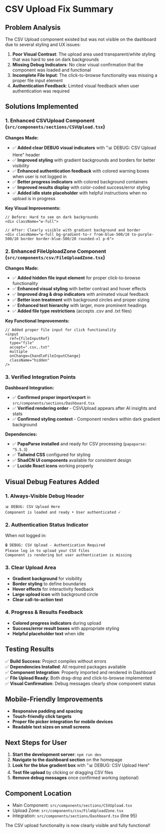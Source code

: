 # CSV Upload Fix Summary

## Problem Analysis
The CSV Upload component existed but was not visible on the dashboard due to several styling and UX issues:

1. **Poor Visual Contrast**: The upload area used transparent/white styling that was hard to see on dark backgrounds
2. **Missing Debug Indicators**: No clear visual confirmation that the component was loaded and functional  
3. **Incomplete File Input**: The click-to-browse functionality was missing a proper file input element
4. **Authentication Feedback**: Limited visual feedback when user authentication was required

## Solutions Implemented

### 1. Enhanced CSVUpload Component (`src/components/sections/CSVUpload.tsx`)

**Changes Made:**
- ✅ **Added clear DEBUG visual indicators** with "📊 DEBUG: CSV Upload Here" header
- ✅ **Improved styling** with gradient backgrounds and borders for better visibility
- ✅ **Enhanced authentication feedback** with colored warning boxes when user is not logged in
- ✅ **Better progress indicators** with colored background containers
- ✅ **Improved results display** with color-coded success/error styling
- ✅ **Added idle state placeholder** with helpful instructions when no upload is in progress

**Key Visual Improvements:**
```tsx
// Before: Hard to see on dark backgrounds
<div className="w-full">

// After: Clearly visible with gradient background and border
<div className="w-full bg-gradient-to-r from-blue-500/10 to-purple-500/10 border border-blue-500/20 rounded-xl p-6">
```

### 2. Enhanced FileUploadZone Component (`src/components/csv/FileUploadZone.tsx`)

**Changes Made:**
- ✅ **Added hidden file input element** for proper click-to-browse functionality
- ✅ **Enhanced visual styling** with better contrast and hover effects
- ✅ **Improved drag & drop indicators** with animated visual feedback
- ✅ **Better icon treatment** with background circles and proper sizing
- ✅ **Enhanced text hierarchy** with larger, more prominent headings
- ✅ **Added file type restrictions** (accepts .csv and .txt files)

**Key Functional Improvements:**
```tsx
// Added proper file input for click functionality
<input
  ref={fileInputRef}
  type="file"
  accept=".csv,.txt"
  multiple
  onChange={handleFileInputChange}
  className="hidden"
/>
```

### 3. Verified Integration Points

**Dashboard Integration:**
- ✅ **Confirmed proper import/export** in `src/components/sections/Dashboard.tsx`
- ✅ **Verified rendering order** - CSVUpload appears after AI insights and stats
- ✅ **Confirmed styling context** - Component renders within dark gradient background

**Dependencies:**
- ✅ **PapaParse installed** and ready for CSV processing (`papaparse: ^5.5.3`)
- ✅ **Tailwind CSS** configured for styling
- ✅ **ShadCN UI components** available for consistent design
- ✅ **Lucide React icons** working properly

## Visual Debug Features Added

### 1. Always-Visible Debug Header
```
📊 DEBUG: CSV Upload Here
Component is loaded and ready • User authenticated ✓
```

### 2. Authentication Status Indicator
When not logged in:
```
🔒 DEBUG: CSV Upload - Authentication Required
Please log in to upload your CSV files
Component is rendering but user authentication is missing
```

### 3. Clear Upload Area
- **Gradient background** for visibility
- **Border styling** to define boundaries  
- **Hover effects** for interactivity feedback
- **Large upload icon** with background circle
- **Clear call-to-action text**

### 4. Progress & Results Feedback
- **Colored progress indicators** during upload
- **Success/error result boxes** with appropriate styling
- **Helpful placeholder text** when idle

## Testing Results

✅ **Build Success**: Project compiles without errors  
✅ **Dependencies Installed**: All required packages available  
✅ **Component Integration**: Properly imported and rendered in Dashboard  
✅ **File Upload Ready**: Both drag-drop and click-to-browse implemented  
✅ **Visual Confirmation**: Debug messages clearly show component status  

## Mobile-Friendly Improvements

- **Responsive padding and spacing**
- **Touch-friendly click targets**
- **Proper file picker integration for mobile devices**
- **Readable text sizes on small screens**

## Next Steps for User

1. **Start the development server**: `npm run dev`
2. **Navigate to the dashboard section** on the homepage
3. **Look for the blue gradient box** with "📊 DEBUG: CSV Upload Here"
4. **Test file upload** by clicking or dragging CSV files
5. **Remove debug messages** once confirmed working (optional)

## Component Location
- Main Component: `src/components/sections/CSVUpload.tsx`
- Upload Zone: `src/components/csv/FileUploadZone.tsx`
- Integration: `src/components/sections/Dashboard.tsx` (line 95)

The CSV upload functionality is now clearly visible and fully functional!